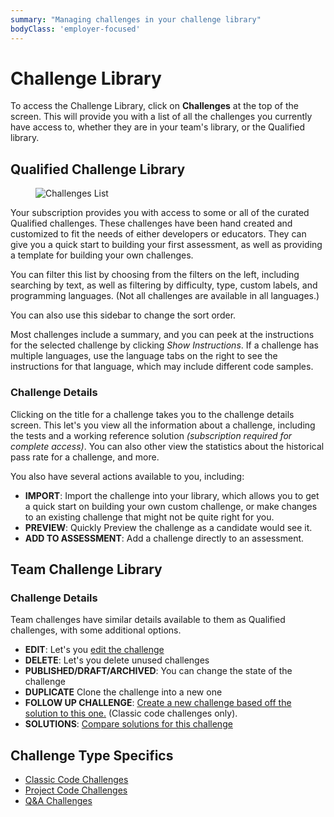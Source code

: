 ```yaml
---
summary: "Managing challenges in your challenge library"
bodyClass: 'employer-focused'
---
```


# Challenge Library

To access the Challenge Library, click on **Challenges** at the top of the screen. This will provide you with a list of all the challenges you currently have access to, whether they are in your team's library, or the Qualified library.

## Qualified Challenge Library

<div>
<figure class="align-right half-scale">

![Challenges List](/images/content/images/hire/challenges-list.png)

</figure>
</div>

Your subscription provides you with access to some or all of the curated Qualified challenges. These challenges have been hand created and customized to fit the needs of either developers or educators. They can give you a quick start to building your first assessment, as well as providing a template for building your own challenges.

You can filter this list by choosing from the filters on the left, including searching by text, as well as filtering by difficulty, type, custom labels, and programming languages. (Not all challenges are available in all languages.)

You can also use this sidebar to change the sort order.

Most challenges include a summary, and you can peek at the instructions for the selected challenge by clicking _Show Instructions_. If a challenge has multiple languages, use the language tabs on the right to see the instructions for that language, which may include different code samples.

### Challenge Details

Clicking on the title for a challenge takes you to the challenge details screen.  This let's you view all the information about a challenge, including the tests and a working reference solution _(subscription required for complete access)_. You can also other view the statistics about the historical pass rate for a challenge, and more.

You also have several actions available to you, including:
- **IMPORT**: Import the challenge into your library, which allows you to get a quick start on building your own custom challenge, or make changes to an existing challenge that might not be quite right for you.
- **PREVIEW**: Quickly Preview the challenge as a candidate would see it.
- **ADD TO ASSESSMENT**: Add a challenge directly to an assessment.

## Team Challenge Library

### Challenge Details

Team challenges have similar details available to them as Qualified challenges, with some additional options.

- **EDIT**: Let's you [edit the challenge](#creating-editing-challenges)
- **DELETE**: Let's you delete unused challenges
- **PUBLISHED/DRAFT/ARCHIVED**: You can change the state of the challenge
- **DUPLICATE** Clone the challenge into a new one
- **FOLLOW UP CHALLENGE**: [Create a new challenge based off the solution to this one.](/for-teams/challenges/code/carry-forward-solutions) (Classic code challenges only).
- **SOLUTIONS**: [Compare solutions for this challenge](/for-teams/challenges/library/solutions)

## Challenge Type Specifics

<div class="see-also-links">

* [Classic Code Challenges](/for-teams/challenges/code)
* [Project Code Challenges](/for-teams/challenges/multi-file-code)
* [Q&A Challenges](/for-teams/challenges/quiz)

</div>
